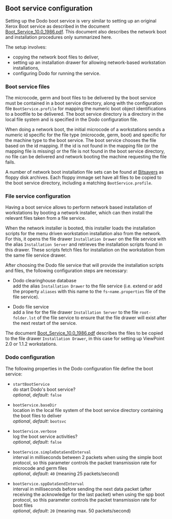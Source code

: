 ## Boot service configuration

Setting up the Dodo boot service is very similar to setting up an original
Xerox Boot service as described in the document
[Boot_Service_10.0_1986.pdf](http://bitsavers.informatik.uni-stuttgart.de/pdf/xerox/xns_services/services_10.0/Network_Shared_Services_10.0/610E02850_Boot_Service_10.0_1986.pdf).
This document also describes the network boot and installation procedures only
summarized here.

The setup involves:
- copying the network boot files to deliver,
- setting up an installation drawer for allowing network-based workstation installations,
- configuring Dodo for running the service.

### Boot service files

The microcode, germ and boot files to be delivered by the boot service must be
contained in a boot service directory, along with the configuration file
`BootService.profile` for mapping the numeric boot object identifications
to a bootfile to be delivered. The boot service directory is a directory in the
local file system and is specified in the Dodo configuration file.

When doing a network boot, the initial microcode of a workstations sends a numeric
id specific for the file type (microcode, germ, boot) and specific for the machine
type to the boot service. The boot service chooses
the file based on the id mapping. If the id is not found in the mapping file (or the
mapping file is missing) or the file is not found in the boot service directory, no
file can be delivered and network booting the machine requesting the file fails.

A number of network boot installation file sets can be found at
[Bitsavers](http://bitsavers.org/bits/Xerox/Services/) as floppy disk archives.
Each floppy immage set have all files to be copied to the boot service directory,
including a matching `BootService.profile`.

### File service configuration

Having a boot service allows to perform network based installation of workstations
by booting a network installer, which can then install the relevant files taken from
a file service.

When the network installer is booted, this installer loads the installation scripts for
the menu driven workstation installation also from the network. For this, it opens
the file drawer `Installation Drawer` on the file service with the alias
`Installation Server` and retrieves the installation scripts found in this
drawer. These scripts fetch files for installation on the workstation from the same
file service drawer.

After choosing the Dodo file service that will provide the installation scripts and
files, the following configuration steps are necessary:

- Dodo clearinghouse database    
add the alias `Installation Drawer` to the file service (i.e. extend or add
the property `aliases` with this name to the `fs~name.properties` file of
the file service).

- Dodo file service    
add a line for the file drawer `Installation Server` to the file `root-folder.lst`
of the file service to ensure that the file drawer will exist after the next restart
of the service.

The document [Boot_Service_10.0_1986.pdf](http://bitsavers.informatik.uni-stuttgart.de/pdf/xerox/xns_services/services_10.0/Network_Shared_Services_10.0/610E02850_Boot_Service_10.0_1986.pdf)
describes the files to be copied to the file drawer `Installation Drawer`,
in this case for setting up ViewPoint 2.0 or 1.1.2 workstations.

### Dodo configuration

The following properties in the Dodo configuration file define the boot service:

- `startBootService`    
do start Dodo's boot service?    
_optional_, _default_: `false`

- `bootService.baseDir`    
location in the local file system of the boot service directory containing the boot files to deliver    
_optional_, _default_: `bootsvc`

- `bootService.verbose`    
log the boot service activities?   
_optional_, _default_: `false`

- `bootService.simpleDataSendInterval`    
interval in milliseconds between 2 packets when using the simple boot protocol,
so this parameter controls the packet transmission rate for microcode and
germ files    
_optional_, _default_: `40` (meaning 25 packets/second)

- `bootService.sppDataSendInterval`    
interval in milliseconds before sending the next data packet (after receiving the acknowledge
for the last packet) when using the spp boot protocol,
so this parameter controls the packet transmission rate for boot files    
_optional_, _default_: `20` (meaning max. 50 packets/second)
